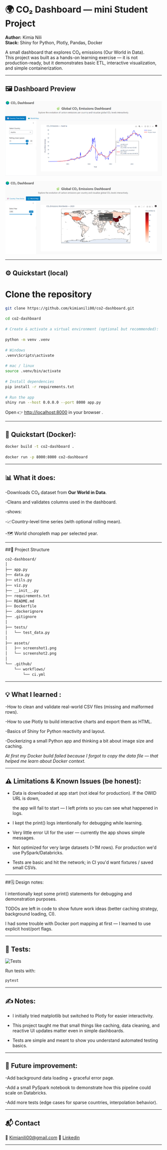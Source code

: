 # 🌍 CO₂ Dashboard — mini Student Project

**Author:** Kimia Nili  
**Stack:** Shiny for Python, Plotly, Pandas, Docker

A small dashboard that explores CO₂ emissions (Our World in Data).  
This project was built as a hands-on learning exercise — it is not production-ready,
but it demonstrates basic ETL, interactive visualization, and simple containerization.

---

## 🖼️ Dashboard Preview

![Dashboard overview](assets/Screenshot.png)

![Country time series tab](assets/Screenshot2.png)

---

## ⚙️ Quickstart (local)

# Clone the repository

```bash
git clone https://github.com/kimianili00/co2-dashboard.git

cd co2-dashboard

# Create & activate a virtual environment (optional but recommended):

python -m venv .venv

# Windows
.venv\Scripts\activate

# mac / linux
source .venv/bin/activate

# Install dependencies
pip install -r requirements.txt

# Run the app
shiny run --host 0.0.0.0 --port 8000 app.py

```
Open 👉  [http://localhost:8000](http://localhost:8000) in your browser .

---

## 🐳 Quickstart (Docker):
```bash
docker build -t co2-dashboard .

docker run -p 8000:8000 co2-dashboard
```

---


## 📊 What it does:

-Downloads CO₂ dataset from **Our World in Data**.

-Cleans and validates columns used in the dashboard.

-shows:

  -📈Country-level time series (with optional rolling mean).

  -🗺️ World choropleth map per selected year.

---

##🧠 Project Structure

```bash
co2-dashboard/
│
├── app.py
├── data.py
├── utils.py
├── viz.py
├── __init__.py
├── requirements.txt
├── README.md
├── Dockerfile
├── .dockerignore
├── .gitignore
│
├── tests/
│   └── test_data.py
│
├── assets/
│   ├── screenshot1.png
│   └── screenshot2.png
│
└── .github/
    └── workflows/
        └── ci.yml


```
---

## 💡 What I learned :

-How to clean and validate real-world CSV files (missing and malformed rows).

-How to use Plotly to build interactive charts and export them as HTML.

-Basics of Shiny for Python reactivity and layout.

-Dockerizing a small Python app and thinking a bit about image size and caching.


*At first my Docker build failed because I forgot to copy the data file — that helped me learn about Docker context.*

---

## ⚠️ Limitations & Known Issues (be honest):

- Data is downloaded at app start (not ideal for production). If the OWID URL is down,

  the app will fail to start — I left prints so you can see what happened in logs.

- I kept the print() logs intentionally for debugging while learning.

- Very little error UI for the user — currently the app shows simple messages.

- Not optimized for very large datasets (>1M rows). For production we'd use PySpark/Databricks.

- Tests are basic and hit the network; in CI you'd want fixtures / saved small CSVs.

---

##🗒️ Design notes:

I intentionally kept some print() statements for debugging and demonstration purposes.

TODOs are left in code to show future work ideas (better caching strategy, background loading, CI).

I had some trouble with Docker port mapping at first — I learned to use explicit host/port flags.

---

## 🧪 Tests:

![Tests](https://github.com/kimianili00/co2-dashboard/actions/workflows/ci.yml/badge.svg)

Run tests with:
```bash
pytest

```
---

## ✍️ Notes: 

- I initially tried matplotlib but switched to Plotly for easier interactivity.

- This project taught me that small things like caching, data cleaning, and reactive UI updates matter even in simple dashboards.

- Tests are simple and meant to show you understand automated testing basics.

---

## 🌱 Future improvement:

-Add background data loading + graceful error page.

-Add a small PySpark notebook to demonstrate how this pipeline could scale on Databricks.

-Add more tests (edge cases for sparse countries, interpolation behavior).

---

## 📬 Contact
📧 Kimianili00@gmail.com
🔗  [Linkedin](https://www.linkedin.com/in/kimia-nili-826b0038b/)

---

